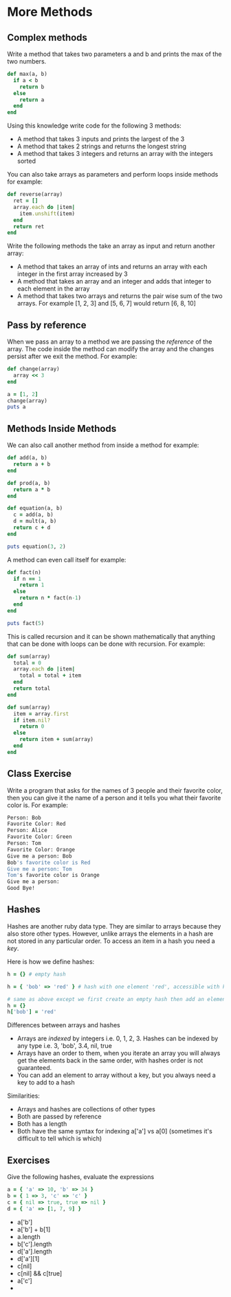 # More Methods

## Complex methods

Write a method that takes two parameters a and b and prints the max of the two numbers.

```ruby
def max(a, b)
  if a < b
    return b
  else
    return a
  end
end
```

Using this knowledge write code for the following 3 methods:

- A method that takes 3 inputs and prints the largest of the 3
- A method that takes 2 strings and returns the longest string
- A method that takes 3 integers and returns an array with the integers sorted

You can also take arrays as parameters and perform loops inside methods for example:

```ruby
def reverse(array)
  ret = []
  array.each do |item|
    item.unshift(item)
  end
  return ret
end
```

Write the following methods the take an array as input and return another array:

- A method that takes an array of ints and returns an array with each integer in the first array increased by 3
- A method that takes an array and an integer and adds that integer to each element in the array
- A method that takes two arrays and returns the pair wise sum of the two arrays. For example [1, 2, 3] and [5, 6, 7] would return [6, 8, 10]

## Pass by reference

When we pass an array to a method we are passing the *reference* of the array. The code inside the method can modify the array and the changes persist after we exit the method. For example:

```ruby
def change(array)
  array << 3
end

a = [1, 2]
change(array)
puts a
```

## Methods Inside Methods

We can also call another method from inside a method for example:

```ruby
def add(a, b)
  return a + b
end

def prod(a, b)
  return a * b
end

def equation(a, b)
  c = add(a, b)
  d = mult(a, b)
  return c + d
end

puts equation(3, 2)
```

A method can even call itself for example:

```ruby
def fact(n)
  if n == 1
    return 1
  else
    return n * fact(n-1)
  end
end

puts fact(5)
```

This is called recursion and it can be shown mathematically that anything that can be done with loops can be done with recursion. For example:

```ruby
def sum(array)
  total = 0
  array.each do |item|
    total = total + item
  end
  return total
end

def sum(array)
  item = array.first
  if item.nil?
    return 0
  else
    return item + sum(array)
  end
end
```
## Class Exercise

Write a program that asks for the names of 3 people and their favorite color, then you can give it the name of a person and it tells you what their favorite color is. For example:

```bash
Person: Bob
Favorite Color: Red
Person: Alice
Favorite Color: Green
Person: Tom
Favorite Color: Orange
Give me a person: Bob
Bob's favorite color is Red
Give me a person: Tom
Tom's favorite color is Orange
Give me a person:
Good Bye!
```
## Hashes

Hashes are another ruby data type. They are similar to arrays because they also store other types. However, unlike arrays the elements in a hash are not stored in any particular order. To access an item in a hash you need a *key*.

Here is how we define hashes:

```ruby
h = {} # empty hash

h = { 'bob' => 'red' } # hash with one element 'red', accessible with key 'bob'

# same as above except we first create an empty hash then add an element to it
h = {}
h['bob'] = 'red'
```

Differences between arrays and hashes

- Arrays are *indexed* by integers i.e. 0, 1, 2, 3. Hashes can be indexed by any type i.e. 3, 'bob', 3.4, nil, true
- Arrays have an order to them, when you iterate an array you will always get the elements back in the same order, with hashes order is not guaranteed.
- You can add an element to array without a key, but you always need a key to add to a hash


Similarities:

- Arrays and hashes are collections of other types
- Both are passed by reference
- Both has a length
- Both have the same syntax for indexing a['a'] vs a[0] (sometimes it's difficult to tell which is which)

## Exercises

Give the following hashes, evaluate the expressions

```ruby
a = { 'a' => 10, 'b' => 34 }
b = { 1 => 3, 'c' => 'c' }
c = { nil => true, true => nil }
d = { 'a' => [1, 7, 9] }
```

- a['b']
- a['b'] + b[1]
- a.length
- b['c'].length
- d['a'].length
- d['a'][1]
- c[nil]
- c[nil] && c[true]
- a['c']
- 
